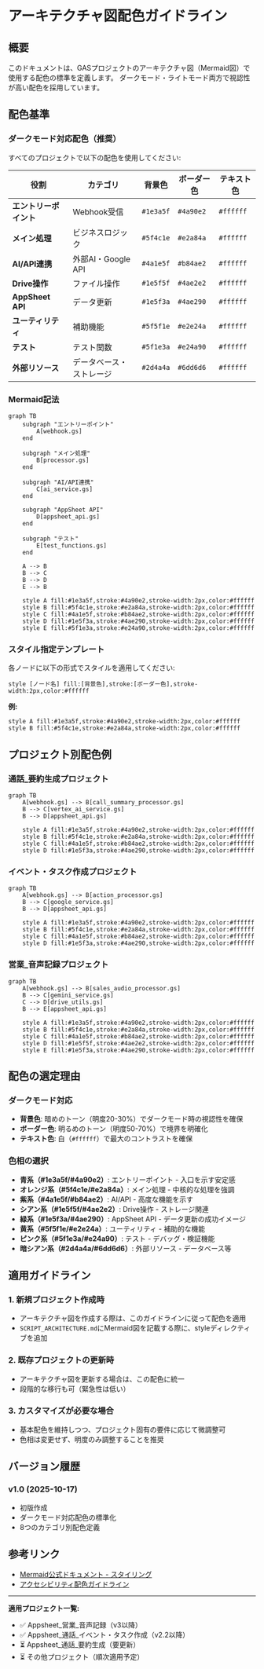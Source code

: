 # アーキテクチャ図配色ガイドライン

## 概要

このドキュメントは、GASプロジェクトのアーキテクチャ図（Mermaid図）で使用する配色の標準を定義します。
ダークモード・ライトモード両方で視認性が高い配色を採用しています。

## 配色基準

### ダークモード対応配色（推奨）

すべてのプロジェクトで以下の配色を使用してください:

| 役割 | カテゴリ | 背景色 | ボーダー色 | テキスト色 |
|------|---------|--------|----------|-----------|
| **エントリーポイント** | Webhook受信 | `#1e3a5f` | `#4a90e2` | `#ffffff` |
| **メイン処理** | ビジネスロジック | `#5f4c1e` | `#e2a84a` | `#ffffff` |
| **AI/API連携** | 外部AI・Google API | `#4a1e5f` | `#b84ae2` | `#ffffff` |
| **Drive操作** | ファイル操作 | `#1e5f5f` | `#4ae2e2` | `#ffffff` |
| **AppSheet API** | データ更新 | `#1e5f3a` | `#4ae290` | `#ffffff` |
| **ユーティリティ** | 補助機能 | `#5f5f1e` | `#e2e24a` | `#ffffff` |
| **テスト** | テスト関数 | `#5f1e3a` | `#e24a90` | `#ffffff` |
| **外部リソース** | データベース・ストレージ | `#2d4a4a` | `#6dd6d6` | `#ffffff` |

### Mermaid記法

```mermaid
graph TB
    subgraph "エントリーポイント"
        A[webhook.gs]
    end
    
    subgraph "メイン処理"
        B[processor.gs]
    end
    
    subgraph "AI/API連携"
        C[ai_service.gs]
    end
    
    subgraph "AppSheet API"
        D[appsheet_api.gs]
    end
    
    subgraph "テスト"
        E[test_functions.gs]
    end
    
    A --> B
    B --> C
    B --> D
    E --> B
    
    style A fill:#1e3a5f,stroke:#4a90e2,stroke-width:2px,color:#ffffff
    style B fill:#5f4c1e,stroke:#e2a84a,stroke-width:2px,color:#ffffff
    style C fill:#4a1e5f,stroke:#b84ae2,stroke-width:2px,color:#ffffff
    style D fill:#1e5f3a,stroke:#4ae290,stroke-width:2px,color:#ffffff
    style E fill:#5f1e3a,stroke:#e24a90,stroke-width:2px,color:#ffffff
```

### スタイル指定テンプレート

各ノードに以下の形式でスタイルを適用してください:

```
style [ノード名] fill:[背景色],stroke:[ボーダー色],stroke-width:2px,color:#ffffff
```

**例:**
```
style A fill:#1e3a5f,stroke:#4a90e2,stroke-width:2px,color:#ffffff
style B fill:#5f4c1e,stroke:#e2a84a,stroke-width:2px,color:#ffffff
```

## プロジェクト別配色例

### 通話_要約生成プロジェクト

```mermaid
graph TB
    A[webhook.gs] --> B[call_summary_processor.gs]
    B --> C[vertex_ai_service.gs]
    B --> D[appsheet_api.gs]
    
    style A fill:#1e3a5f,stroke:#4a90e2,stroke-width:2px,color:#ffffff
    style B fill:#5f4c1e,stroke:#e2a84a,stroke-width:2px,color:#ffffff
    style C fill:#4a1e5f,stroke:#b84ae2,stroke-width:2px,color:#ffffff
    style D fill:#1e5f3a,stroke:#4ae290,stroke-width:2px,color:#ffffff
```

### イベント・タスク作成プロジェクト

```mermaid
graph TB
    A[webhook.gs] --> B[action_processor.gs]
    B --> C[google_service.gs]
    B --> D[appsheet_api.gs]
    
    style A fill:#1e3a5f,stroke:#4a90e2,stroke-width:2px,color:#ffffff
    style B fill:#5f4c1e,stroke:#e2a84a,stroke-width:2px,color:#ffffff
    style C fill:#4a1e5f,stroke:#b84ae2,stroke-width:2px,color:#ffffff
    style D fill:#1e5f3a,stroke:#4ae290,stroke-width:2px,color:#ffffff
```

### 営業_音声記録プロジェクト

```mermaid
graph TB
    A[webhook.gs] --> B[sales_audio_processor.gs]
    B --> C[gemini_service.gs]
    C --> D[drive_utils.gs]
    B --> E[appsheet_api.gs]
    
    style A fill:#1e3a5f,stroke:#4a90e2,stroke-width:2px,color:#ffffff
    style B fill:#5f4c1e,stroke:#e2a84a,stroke-width:2px,color:#ffffff
    style C fill:#4a1e5f,stroke:#b84ae2,stroke-width:2px,color:#ffffff
    style D fill:#1e5f5f,stroke:#4ae2e2,stroke-width:2px,color:#ffffff
    style E fill:#1e5f3a,stroke:#4ae290,stroke-width:2px,color:#ffffff
```

## 配色の選定理由

### ダークモード対応

- **背景色**: 暗めのトーン（明度20-30%）でダークモード時の視認性を確保
- **ボーダー色**: 明るめのトーン（明度50-70%）で境界を明確化
- **テキスト色**: 白（`#ffffff`）で最大のコントラストを確保

### 色相の選択

- **青系（#1e3a5f/#4a90e2）**: エントリーポイント - 入口を示す安定感
- **オレンジ系（#5f4c1e/#e2a84a）**: メイン処理 - 中核的な処理を強調
- **紫系（#4a1e5f/#b84ae2）**: AI/API - 高度な機能を示す
- **シアン系（#1e5f5f/#4ae2e2）**: Drive操作 - ストレージ関連
- **緑系（#1e5f3a/#4ae290）**: AppSheet API - データ更新の成功イメージ
- **黄系（#5f5f1e/#e2e24a）**: ユーティリティ - 補助的な機能
- **ピンク系（#5f1e3a/#e24a90）**: テスト - デバッグ・検証機能
- **暗シアン系（#2d4a4a/#6dd6d6）**: 外部リソース - データベース等

## 適用ガイドライン

### 1. 新規プロジェクト作成時

- アーキテクチャ図を作成する際は、このガイドラインに従って配色を適用
- `SCRIPT_ARCHITECTURE.md`にMermaid図を記載する際に、styleディレクティブを追加

### 2. 既存プロジェクトの更新時

- アーキテクチャ図を更新する場合は、この配色に統一
- 段階的な移行も可（緊急性は低い）

### 3. カスタマイズが必要な場合

- 基本配色を維持しつつ、プロジェクト固有の要件に応じて微調整可
- 色相は変更せず、明度のみ調整することを推奨

## バージョン履歴

### v1.0 (2025-10-17)
- 初版作成
- ダークモード対応配色の標準化
- 8つのカテゴリ別配色定義

## 参考リンク

- [Mermaid公式ドキュメント - スタイリング](https://mermaid.js.org/config/theming.html)
- [アクセシビリティ配色ガイドライン](https://www.w3.org/WAI/WCAG21/Understanding/contrast-minimum.html)

---

**適用プロジェクト一覧:**
- ✅ Appsheet_営業_音声記録（v3以降）
- ✅ Appsheet_通話_イベント・タスク作成（v2.2以降）
- ⏳ Appsheet_通話_要約生成（要更新）
- ⏳ その他プロジェクト（順次適用予定）
